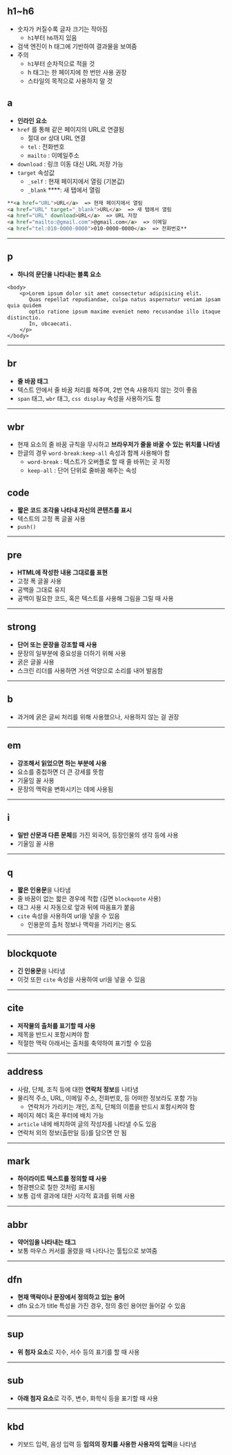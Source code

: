 ## h1~h6
- 숫자가 커질수록 글자 크기는 작아짐
    - `h1`부터 `h6`까지 있음
- 검색 엔진이 h 태그에 기반하여 결과물을 보여줌
- 주의
    - `h1`부터 순차적으로 적을 것
    - h 태그는 한 페이지에 한 번만 사용 권장
    - 스타일의 목적으로 사용하지 말 것

## a
- **인라인 요소**
- `href` 를 통해 같은 페이지의 URL로 연결됨
    - 절대 or 상대 URL 연결
    - `tel`  : 전화번호
    - `mailto` : 이메일주소
- `download` : 링크 이동 대신 URL 저장 가능
- `target` 속성값
    - `_self` : 현재 페이지에서 열림 (기본값)
    - `_blank` ****: 새 탭에서 열림

```html
**<a href="URL">URL</a>  => 현재 페이지에서 열림
<a href="URL" target="_blank">URL</a>  => 새 탭에서 열림
<a href="URL" download>URL</a>  => URL 저장
<a href="mailto:@gmail.com">@gmail.com</a>  => 이메일
<a href="tel:010-0000-0000">010-0000-0000</a>  => 전화번호**
```
---
## p
- **하나의 문단을 나타내는 블록 요소**

```
<body>
    <p>Lorem ipsum dolor sit amet consectetur adipisicing elit. 
       Quas repellat repudiandae, culpa natus aspernatur veniam ipsam quia quidem 
       optio ratione ipsum maxime eveniet nemo recusandae illo itaque distinctio. 
       In, obcaecati.
    </p>
</body>
```

---
## br
- **줄 바꿈 태그**
- 텍스트 안에서 줄 바꿈 처리를 해주며, 2번 연속 사용하지 않는 것이 좋음
- `span` 태그, `wbr` 태그, `css display` 속성을 사용하기도 함

---
## wbr
- 현재 요소의 줄 바꿈 규칙을 무시하고 **브라우저가 줄을 바꿀 수 있는 위치를 나타냄**
- 한글의 경우 `word-break:keep-all` 속성과 함께 사용해야 함
    - `word-break` :  텍스트가 오버플로 할 때 줄 바뀌는 곳 지정
    - `keep-all` : 단어 단위로 줄바꿈 해주는 속성

## code
- **짧은 코드 조각을 나타내 자신의 콘텐츠를 표시**
- 텍스트의 고정 폭 글꼴 사용
- `push()`

---
## pre
- **HTML에 작성한 내용 그대로를 표현**
- 고정 폭 글꼴 사용
- 공백을 그대로 유지
- 공백이 필요한 코드, 혹은 텍스트를 사용해 그림을 그릴 때 사용

---
## strong
- **단어 또는 문장을 강조할 때 사용**
- 문장의 일부분에 중요성을 더하기 위해 사용
- 굵은 글꼴 사용
- 스크린 리더를 사용하면 거센 억양으로 소리를 내어 발음함

---
## b
- 과거에 굵은 글씨 처리를 위해 사용했으나, 사용하지 않는 걸 권장

---
## em
- **강조해서 읽었으면 하는 부분에 사용**
- 요소를 중첩하면 더 큰 강세를 뜻함
- 기울임 꼴 사용
- 문장의 맥락을 변화시키는 데에 사용됨
---
## i
- **일반 산문과 다른 문체**를 가진 외국어, 등장인물의 생각 등에 사용
- 기울임 꼴 사용

---
## q
- **짧은 인용문**을 나타냄
- 줄 바꿈이 없는 짧은 경우에 적합 (길면 `blockquote` 사용)
- 태그 사용 시 자동으로 앞과 뒤에 따옴표가 붙음
- `cite` 속성을 사용하여 url을 넣을 수 있음
    - 인용문의 출처 정보나 맥락을 가리키는 용도

---
## blockquote
- **긴 인용문**을 나타냄
- 이것 또한 `cite` 속성을 사용하여 url을 넣을 수 있음

---
## cite
- **저작물의 출처를 표기할 때 사용**
- 제목을 반드시 포함시켜야 함
- 적절한 맥락 아래서는 출처를 축약하여 표기할 수 있음

---
## address
- 사람, 단체, 조직 등에 대한 **연락처 정보**를 나타냄
- 물리적 주소, URL, 이메일 주소, 전화번호, 등 어떠한 정보라도 포함 가능
    - 연락처가 가리키는 개인, 조직, 단체의 이름을 반드시 포함시켜야 함
- 페이지 헤더 혹은 푸터에 배치 가능
- `article` 내에 배치하여 글의 작성자를 나타낼 수도 있음
- 연락처 외의 정보(출판일 등)를 담으면 안 됨

---
## mark
- **하이라이트 텍스트를 정의할 때 사용**
- 형광펜으로 칠한 것처럼 표시됨
- 보통 검색 결과에 대한 시각적 효과를 위해 사용

---
## abbr
- **약어임을 나타내는 태그**
- 보통 마우스 커서를 올렸을 때 나타나는 툴팁으로 보여줌

---
## dfn
- **현재 맥락이나 문장에서 정의하고 있는 용어**
- dfn 요소가 title 특성을 가진 경우, 정의 중인 용어만 들어갈 수 있음

---
## sup
- **위 첨자 요소**로 지수, 서수 등의 표기를 할 때 사용

---
## sub
- **아래 첨자 요소**로 각주, 변수, 화학식 등을 표기할 때 사용

---
## kbd
- 키보드 입력, 음성 입력 등 **임의의 장치를 사용한 사용자의 입력**을 나타냄
